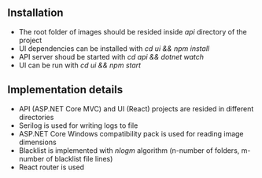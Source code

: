 ## Installation
* The root folder of images should be resided inside *api* directory of the project
* UI dependencies can be installed with *cd ui && npm install*
* API server shoud be started with *cd api && dotnet watch*
* UI can be run with *cd ui && npm start*

## Implementation details
* API (ASP.NET Core MVC) and UI (React) projects are resided in different directories
* Serilog is used for writing logs to file 
* ASP.NET Core Windows compatibility pack is used for reading image dimensions
* Blacklist is implemented with *nlogm* algorithm (n-number of folders, m-number of blacklist file lines)
* React router is used